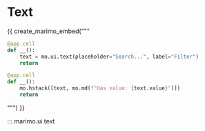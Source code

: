 # Text

{{ create_marimo_embed("""

```python
@app.cell
def __():
    text = mo.ui.text(placeholder="Search...", label="Filter")
    return

@app.cell
def __():
    mo.hstack([text, mo.md(f"Has value: {text.value}")])
    return
```

""") }}

::: marimo.ui.text
